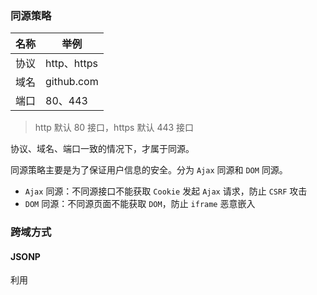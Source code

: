 ### 同源策略

|名称|举例|
|---|---|
|协议|http、https|
|域名|github.com|
|端口|80、443|

> http 默认 80 接口，https 默认 443 接口

协议、域名、端口一致的情况下，才属于同源。

同源策略主要是为了保证用户信息的安全。分为 `Ajax` 同源和 `DOM` 同源。

- `Ajax` 同源：不同源接口不能获取 `Cookie` 发起 `Ajax` 请求，防止 `CSRF` 攻击
- `DOM` 同源：不同源页面不能获取 `DOM`，防止 `iframe` 恶意嵌入

### 跨域方式
#### JSONP
利用 <script> 标签没有跨域限制的漏洞

- Ajax 和 JSONP 都是客户端向服务端发送请求，从而获取数据的方式。但是 Ajax 属于同源策略，而 JSONP 属于非同源策略。
- 兼容性好，能解决主流浏览器跨域访问的问题。
- 仅支持 get 请求
- 不安全，可能会遭受 XSS 攻击。

#### CORS

浏览器会自动进行 `CORS` 通信，实现 `CORS` 通信的关键是后端。只要后端实现了 `CORS`，就实现了跨域。
服务端设置 `Access-Control-Allow-Origin` 就可以开启 `CORS`。

#### postMessage

解决下面的问题：
- 页面和其打开的新窗口的数据传递
- 多窗口之间消息传递
- 页面与嵌套的 iframe 消息传递
- 上面三个场景的跨域数据传递

`postMessage()` 方法允许来自不同源的脚本采用异步方式进行有限的通信，可以实现跨文本档、多窗口、跨域消息传递。

#### Node
Node 中间件

#### Nginx
使用 `Nginx` 反向代理实现跨域，是最简单的跨域方式。

只需要修改 `Nginx` 的配置即可解决跨域问题，支持所有浏览器，支持 `Session`，不需要修改任何代码，并且不会影响服务器性能。
